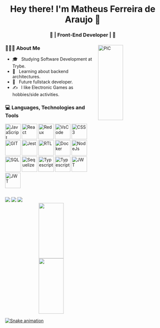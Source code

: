 <h1 align="center">Hey there! I'm Matheus Ferreira de Araujo 👋 </h1>
<h3 align="center">🚀 | Front-End Developer | 🚀</h3>
<div>
<img width = "40%" align="right" alt="PIC" height="25%" src="https://programadorviking.com.br/wp-content/uploads/2020/11/Os-Melhores-Sites-Para-Desafios-de-Programacao-380x249.jpg" />
<div align="left"> 
  <h3> 👨🏻‍💻 About Me </h3>

  - 🎓 &nbsp; Studying Software Development at Trybe.
  - 💼 &nbsp; Learning about backend architectures.
  - 🌱 &nbsp; Future fullstack developer.
  - ✍️ &nbsp; I like Electronic Games as hobbies/side activities.  
</div> 
</div>

<div>
  <h3> 💻 Languages, Technologies and Tools </h3>
  <p>
   <img src="https://www.svgrepo.com/show/373703/js.svg" width="50" alt="JavaScript">
   <img src="https://www.svgrepo.com/show/354259/react.svg" width="50" alt="React">
   <img src="https://www.svgrepo.com/show/354274/redux.svg" width="50" alt="Redux">
   <img src="https://www.svgrepo.com/show/374171/vscode.svg" width="50" alt="VsCode">
   <img src="https://www.svgrepo.com/show/349330/css3.svg" width="50" alt="CSS3">
   <img src="https://www.svgrepo.com/show/373623/git.svg" width="50" alt="GIT">
   <img src="https://www.svgrepo.com/show/373700/jest.svg" width="50" alt="Jest">
   <img src="https://testing-library.com/img/octopus-128x128.png" width="50" alt="RTL">    
   <img src="https://www.docker.com/wp-content/uploads/2022/03/vertical-logo-monochromatic.png" width="50" alt="Docker"> 
   <img src="https://www.svgrepo.com/show/354118/nodejs.svg" width="50" alt="NodeJs">
   <img src="https://upload.wikimedia.org/wikipedia/commons/8/87/Sql_data_base_with_logo.png" width="50" alt="SQL">
   <img src="https://www.svgrepo.com/show/354333/sequelize.svg" width="50" alt="Sequelize">
   <img src="https://www.svgrepo.com/show/349540/typescript.svg" width="50" alt="Typescript">
   <img src="https://avatars.githubusercontent.com/u/1515293?s=280&v=4" width="50" alt="Typescript">
   <img src="https://thekenyandev.com/static/ba180df420dbaffd7405a0f65764feab/cover.png" width="50" alt="JWT">
   <img src="https://www.svgrepo.com/show/349404/heroku.svg" width="50" alt="JWT">
  <p>
</div> 
  
##
  
<div> 
 <a href="https://www.instagram.com/matheus.3359/" target="_blank"><img src="https://img.shields.io/badge/-Instagram-%23E4405F?style=for-the-badge&logo=instagram&logoColor=white" target="_blank"></a>
  <a href = "mailto:m.ferreira.araujo2016@gmail.com"><img src="https://img.shields.io/badge/-Gmail-%23333?style=for-the-badge&logo=gmail&logoColor=white" target="_blank"></a>
  <a href="https://www.linkedin.com/in/matheus-ferreira-araujo/" target="_blank"><img src="https://img.shields.io/badge/-LinkedIn-%230077B5?style=for-the-badge&logo=linkedin&logoColor=white" target="_blank"></a>
  
 <div align="center">
  <a href="https://github.com/matheus-ferreira02">
  <img width="40%" height="180em" src="https://github-readme-stats.vercel.app/api?username=matheus-ferreira02&show_icons=true&theme=dark&include_all_commits=true&count_private=true"/>
  <img width="40%" height="180em" src="https://github-readme-stats.vercel.app/api/top-langs/?username=matheus-ferreira02&layout=compact&langs_count=7&theme=dark"/>
</div>
 
  ![Snake animation](https://github.com/matheus-ferreira02/matheus-ferreira02/blob/output/github-contribution-grid-snake.svg)
 
</div>
  
